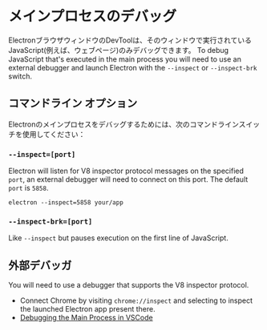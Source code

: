 # メインプロセスのデバッグ

ElectronブラウザウィンドウのDevToolは、そのウィンドウで実行されているJavaScript(例えば、ウェブページ)のみデバッグできます。 To debug JavaScript that's executed in the main process you will need to use an external debugger and launch Electron with the `--inspect` or `--inspect-brk` switch.

## コマンドライン オプション

Electronのメインプロセスをデバッグするためには、次のコマンドラインスイッチを使用してください：

### `--inspect=[port]`

Electron will listen for V8 inspector protocol messages on the specified `port`, an external debugger will need to connect on this port. The default `port` is `5858`.

```shell
electron --inspect=5858 your/app
```

### `--inspect-brk=[port]`

Like `--inspect` but pauses execution on the first line of JavaScript.

## 外部デバッガ

You will need to use a debugger that supports the V8 inspector protocol.

- Connect Chrome by visiting `chrome://inspect` and selecting to inspect the launched Electron app present there.
- [Debugging the Main Process in VSCode](debugging-main-process-vscode.md)